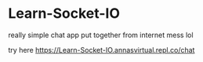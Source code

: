 # Learn-Socket-IO
really simple chat app put together from internet mess lol 

try here https://Learn-Socket-IO.annasvirtual.repl.co/chat
